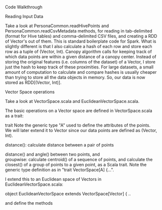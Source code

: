 Code Walkthrough


Reading Input Data

Take a look at PersonaCommon.readHivePoints and PersonaCommon.readCsvMetadata
methods, for reading in tab-delimited (format for Hive tables) and 
comma-delimited CSV files, and creating a RDD of Vector's out of them. This is standard boilerplate
code for Spark. What is slightly different is that I also calculate a hash of 
each row and store each row as a tuple of (Vector, Int). Canopy algorithm calls for keeping track of
which data points are within a given distance of a canopy center. Instead of storing the original 
features (i.e. columns of the dataset) of a Vector, I store just the hash to keep track of these proximities. For large datasets,
a small amount of computation to calculate and compare hashes is usually cheaper than trying to store all the data objects in memory. So, our data is now stored as RDD[(Vector, Int)].

Vector Space operations

Take a look at VectorSpace.scala and EuclideanVectorSpace.scala. 

The basic operations on a Vector space are defined in VectorSpace.scala 
as a trait:

trait  Note the generic type "A" used to define the attributes of the
points. We will later extend it to Vector since our data points are defined
as (Vector, Int).


distance(): calculate distance between a pair of points 

distance() and angle() between two points, and  
groupwise: calculate centroid() of a sequence of points, and calculate the
closest() of a group of points to a given point, as a Scala trait. Note the
generic type definition as in "trait VectorSpace[A] {...".  

I extend this to an Euclidean space of Vectors in EuclideanVectorSpace.scala:

object EuclideanVectorSpace extends VectorSpace[Vector] {
..

and define the methods  

